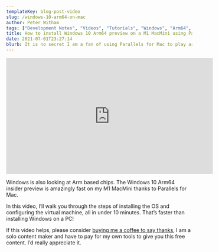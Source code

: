 ```yaml
---
templateKey: blog-post-video
slug: /windows-10-arm64-on-mac
author: Peter Witham
tags: ["Development Notes", "Videos", "Tutorials", "Windows", "Arm64", "Parallels", "macOS"]
title: How to install Windows 10 Arm64 preview on a M1 MacMini using Parallels
date: 2021-07-01T23:27:14
blurb: It is no secret I am a fan of using Parallels for Mac to play around with OS'. In this video, I'll setup Windows 10 ARM64 preview.
---
```


<iframe width="560" height="315" src="https://www.youtube.com/embed/0LRDbf5u9GU" title="YouTube video player" frameborder="0" allow="accelerometer; autoplay; clipboard-write; encrypted-media; gyroscope; picture-in-picture" allowfullscreen></iframe>

Windows is also looking at Arm based chips. The Windows 10 Arm64 insider preview is amazingly fast on my M1 MacMini thanks to Parallels for Mac.

In this video, I’ll walk you through the steps of installing the OS and configuring the virtual machine, all in under 10 minutes. That’s faster than installing Windows on a PC!

If this video helps, please consider [buying me a coffee to say thanks](https://buymeacoffee.com/pwcom), I am a solo content maker and have to pay for my own tools to give you this free content. I’d really appreciate it.